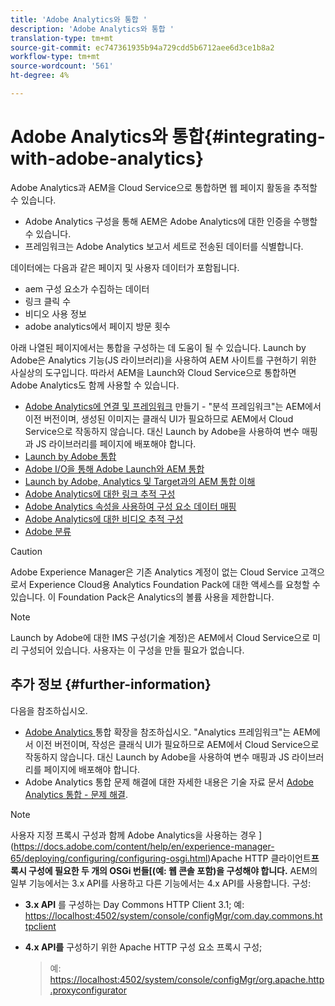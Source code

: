 ```yaml
---
title: 'Adobe Analytics와 통합 '
description: 'Adobe Analytics와 통합 '
translation-type: tm+mt
source-git-commit: ec747361935b94a729cdd5b6712aee6d3ce1b8a2
workflow-type: tm+mt
source-wordcount: '561'
ht-degree: 4%

---
```



# Adobe Analytics와 통합{#integrating-with-adobe-analytics}

Adobe Analytics과 AEM을 Cloud Service으로 통합하면 웹 페이지 활동을 추적할 수 있습니다.

* Adobe Analytics 구성을 통해 AEM은 Adobe Analytics에 대한 인증을 수행할 수 있습니다.
* 프레임워크는 Adobe Analytics 보고서 세트로 전송된 데이터를 식별합니다.

데이터에는 다음과 같은 페이지 및 사용자 데이터가 포함됩니다.

* aem 구성 요소가 수집하는 데이터
* 링크 클릭 수
* 비디오 사용 정보
* adobe analytics에서 페이지 방문 횟수

아래 나열된 페이지에서는 통합을 구성하는 데 도움이 될 수 있습니다. Launch by Adobe은 Analytics 기능(JS 라이브러리)을 사용하여 AEM 사이트를 구현하기 위한 사실상의 도구입니다. 따라서 AEM을 Launch와 Cloud Service으로 통합하면 Adobe Analytics도 함께 사용할 수 있습니다.

* [Adobe Analytics에 연결 및 프레임워크](https://docs.adobe.com/content/help/en/experience-manager-65/administering/integration/adobeanalytics-connect.html)  만들기 - &quot;분석 프레임워크&quot;는 AEM에서 이전 버전이며, 생성된 이미지는 클래식 UI가 필요하므로 AEM에서 Cloud Service으로 작동하지 않습니다. 대신 Launch by Adobe을 사용하여 변수 매핑과 JS 라이브러리를 페이지에 배포해야 합니다.
* [Launch by Adobe 통합](https://docs.adobe.com/content/help/en/experience-manager-learn/sites/integrations/adobe-launch-integration-tutorial-understand.html)
* [Adobe I/O을 통해 Adobe Launch와 AEM 통합](https://helpx.adobe.com/experience-manager/using/aem_launch_adobeio_integration.html)
* [Launch by Adobe, Analytics 및 Target과의 AEM 통합 이해](https://helpx.adobe.com/experience-manager/kt/integration/using/aem-launch-integration-tutorial-understand.html)
* [Adobe Analytics에 대한 링크 추적 구성](https://docs.adobe.com/content/help/en/experience-manager-65/administering/integration/adobeanalytics-link.html)
* [Adobe Analytics 속성을 사용하여 구성 요소 데이터 매핑](https://docs.adobe.com/content/help/en/experience-manager-65/administering/integration/adobeanalytics-mapping.html)
* [Adobe Analytics에 대한 비디오 추적 구성](https://docs.adobe.com/content/help/en/experience-manager-65/administering/integration/adobeanalytics-video.html)
* [Adobe 분류](https://docs.adobe.com/content/help/en/experience-manager-65/administering/integration/adobeanalytics-classifications.html)

>[!CAUTION]
>
>Adobe Experience Manager은 기존 Analytics 계정이 없는 Cloud Service 고객으로서 Experience Cloud용 Analytics Foundation Pack에 대한 액세스를 요청할 수 있습니다.  이 Foundation Pack은 Analytics의 볼륨 사용을 제한합니다.

>[!NOTE]
>
>Launch by Adobe에 대한 IMS 구성(기술 계정)은 AEM에서 Cloud Service으로 미리 구성되어 있습니다. 사용자는 이 구성을 만들 필요가 없습니다.

## 추가 정보 {#further-information}

다음을 참조하십시오.

* [Adobe Analytics ](https://docs.adobe.com/content/help/en/experience-manager-65/developing/extending-aem/extending-analytics/extending-analytics.html) 통합 확장을 참조하십시오. &quot;Analytics 프레임워크&quot;는 AEM에서 이전 버전이며, 작성은 클래식 UI가 필요하므로 AEM에서 Cloud Service으로 작동하지 않습니다. 대신 Launch by Adobe을 사용하여 변수 매핑과 JS 라이브러리를 페이지에 배포해야 합니다.
* Adobe Analytics 통합 문제 해결에 대한 자세한 내용은 기술 자료 문서 [Adobe Analytics 통합 - 문제 해결](https://helpx.adobe.com/experience-manager/kb/sitecatalystintegrationtroubleshooting.html).

>[!NOTE]
>
>사용자 지정 프록시 구성과 함께 Adobe Analytics을 사용하는 경우 ](https://docs.adobe.com/content/help/en/experience-manager-65/deploying/configuring/configuring-osgi.html)Apache HTTP 클라이언트&#x200B;**프록시 구성에 필요한 두 개의 OSGi 번들[(예: 웹 콘솔 포함)을 구성해야 합니다.** AEM의 일부 기능에서는 3.x API를 사용하고 다른 기능에서는 4.x API를 사용합니다. 구성:
>
>* **3.x API** 를 구성하는 Day Commons HTTP Client 3.1;
   >  예: [https://localhost:4502/system/console/configMgr/com.day.commons.httpclient](https://localhost:4502/system/console/configMgr/com.day.commons.httpclient)
   >
   >
* **4.x API를** 구성하기 위한 Apache HTTP 구성 요소 프록시 구성;
   >  예: [https://localhost:4502/system/console/configMgr/org.apache.http.proxyconfigurator](https://localhost:4502/system/console/configMgr/org.apache.http.proxyconfigurator)

>


